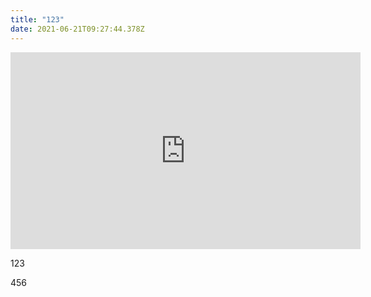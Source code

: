 ```yaml
---
title: "123"
date: 2021-06-21T09:27:44.378Z
---
```

<iframe width="560" height="315" src="https://www.youtube.com/embed/nBtDsQ4fhXY" title="YouTube video player" frameborder="0" allow="accelerometer; autoplay; clipboard-write; encrypted-media; gyroscope; picture-in-picture" allowfullscreen></iframe>

123

456